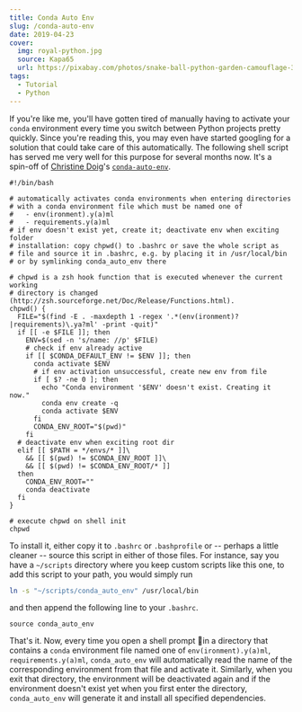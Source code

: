 ```yaml
---
title: Conda Auto Env
slug: /conda-auto-env
date: 2019-04-23
cover:
  img: royal-python.jpg
  source: Kapa65
  url: https://pixabay.com/photos/snake-ball-python-garden-camouflage-365037
tags:
  - Tutorial
  - Python
---
```


If you're like me, you'll have gotten tired of manually having to activate your `conda` environment every time you switch between Python projects pretty quickly. Since you're reading this, you may even have started googling for a solution that could take care of this automatically. The following shell script has served me very well for this purpose for several months now. It's a spin-off of [Christine Doig](https://github.com/chdoig)'s [`conda-auto-env`](https://github.com/chdoig/conda-auto-env).

```sh:title=conda_auto_env
#!/bin/bash

# automatically activates conda environments when entering directories
# with a conda environment file which must be named one of
#   - env(ironment).y(a)ml
#   - requirements.y(a)ml
# if env doesn't exist yet, create it; deactivate env when exciting folder
# installation: copy chpwd() to .bashrc or save the whole script as
# file and source it in .bashrc, e.g. by placing it in /usr/local/bin
# or by symlinking conda_auto_env there

# chpwd is a zsh hook function that is executed whenever the current working
# directory is changed (http://zsh.sourceforge.net/Doc/Release/Functions.html).
chpwd() {
  FILE="$(find -E . -maxdepth 1 -regex '.*(env(ironment)?|requirements)\.ya?ml' -print -quit)"
  if [[ -e $FILE ]]; then
    ENV=$(sed -n 's/name: //p' $FILE)
    # check if env already active
    if [[ $CONDA_DEFAULT_ENV != $ENV ]]; then
      conda activate $ENV
      # if env activation unsuccessful, create new env from file
      if [ $? -ne 0 ]; then
        echo "Conda environment '$ENV' doesn't exist. Creating it now."
        conda env create -q
        conda activate $ENV
      fi
      CONDA_ENV_ROOT="$(pwd)"
    fi
  # deactivate env when exciting root dir
  elif [[ $PATH = */envs/* ]]\
    && [[ $(pwd) != $CONDA_ENV_ROOT ]]\
    && [[ $(pwd) != $CONDA_ENV_ROOT/* ]]
  then
    CONDA_ENV_ROOT=""
    conda deactivate
  fi
}

# execute chpwd on shell init
chpwd
```

To install it, either copy it to `.bashrc` or `.bashprofile` or -- perhaps a little cleaner -- source this script in either of those files. For instance, say you have a `~/scripts` directory where you keep custom scripts like this one, to add this script to your path, you would simply run

```sh
ln -s "~/scripts/conda_auto_env" /usr/local/bin
```

and then append the following line to your `.bashrc`.

```sh:title=.bashrc
source conda_auto_env
```

That's it. Now, every time you open a shell prompt in a directory that contains a `conda` environment file named one of `env(ironment).y(a)ml`, `requirements.y(a)ml`, `conda_auto_env` will automatically read the name of the corresponding environment from that file and activate it. Similarly, when you exit that directory, the environment will be deactivated again and if the environment doesn't exist yet when you first enter the directory, `conda_auto_env` will generate it and install all specified dependencies.
